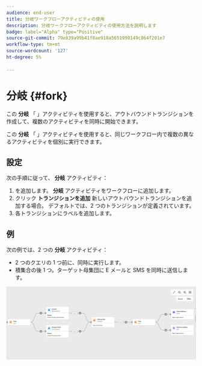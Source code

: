 ```yaml
---
audience: end-user
title: 分岐ワークフローアクティビティの使用
description: 分岐ワークフローアクティビティの使用方法を説明します
badge: label="Alpha" type="Positive"
source-git-commit: 79e839a99b41f8ae918a5651990149c864f201e7
workflow-type: tm+mt
source-wordcount: '127'
ht-degree: 5%

---
```



# 分岐 {#fork}

この **分岐** 「 」アクティビティを使用すると、アウトバウンドトランジションを作成して、複数のアクティビティを同時に開始できます。

この **分岐** 「 」アクティビティを使用すると、同じワークフロー内で複数の異なるアクティビティを個別に実行できます。

## 設定

次の手順に従って、 **分岐** アクティビティ：

1. を追加します。 **分岐** アクティビティをワークフローに追加します。
1. クリック **トランジションを追加** 新しいアウトバウンドトランジションを追加する場合。 デフォルトでは、2 つのトランジションが定義されています。
1. 各トランジションにラベルを追加します。

## 例

次の例では、2 つの **分岐** アクティビティ：

* 2 つのクエリの 1 つ前に、同時に実行します。
* 積集合の後 1 つ。ターゲット母集団に E メールと SMS を同時に送信します。

![](../assets/workflow-fork-example.png)

